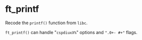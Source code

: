 # ft_printf

Recode the `printf()` function from `libc`.

`ft_printf()` can handle "`cspdiuxX%`" options and `".0+- #+"` flags.
